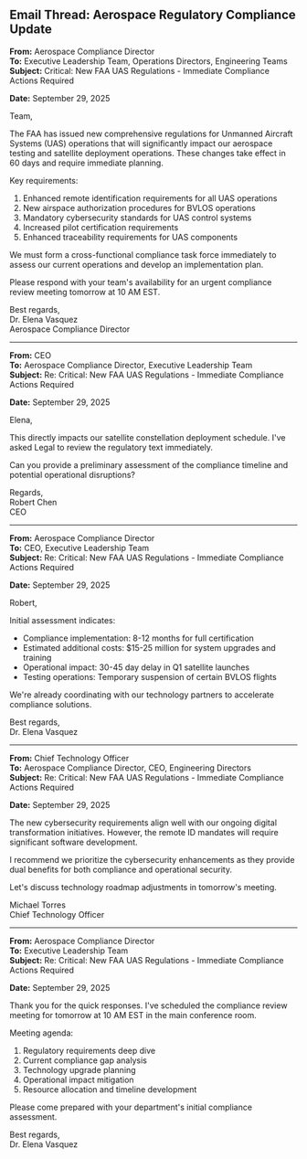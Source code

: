 ## Email Thread: Aerospace Regulatory Compliance Update

**From:** Aerospace Compliance Director  
**To:** Executive Leadership Team, Operations Directors, Engineering Teams  
**Subject:** Critical: New FAA UAS Regulations - Immediate Compliance Actions Required  

**Date:** September 29, 2025  

Team,  

The FAA has issued new comprehensive regulations for Unmanned Aircraft Systems (UAS) operations that will significantly impact our aerospace testing and satellite deployment operations. These changes take effect in 60 days and require immediate planning.  

Key requirements:  
1. Enhanced remote identification requirements for all UAS operations  
2. New airspace authorization procedures for BVLOS operations  
3. Mandatory cybersecurity standards for UAS control systems  
4. Increased pilot certification requirements  
5. Enhanced traceability requirements for UAS components  

We must form a cross-functional compliance task force immediately to assess our current operations and develop an implementation plan.  

Please respond with your team's availability for an urgent compliance review meeting tomorrow at 10 AM EST.  

Best regards,  
Dr. Elena Vasquez  
Aerospace Compliance Director  

---  

**From:** CEO  
**To:** Aerospace Compliance Director, Executive Leadership Team  
**Subject:** Re: Critical: New FAA UAS Regulations - Immediate Compliance Actions Required  

**Date:** September 29, 2025  

Elena,  

This directly impacts our satellite constellation deployment schedule. I've asked Legal to review the regulatory text immediately.  

Can you provide a preliminary assessment of the compliance timeline and potential operational disruptions?  

Regards,  
Robert Chen  
CEO  

---  

**From:** Aerospace Compliance Director  
**To:** CEO, Executive Leadership Team  
**Subject:** Re: Critical: New FAA UAS Regulations - Immediate Compliance Actions Required  

**Date:** September 29, 2025  

Robert,  

Initial assessment indicates:  
- Compliance implementation: 8-12 months for full certification  
- Estimated additional costs: $15-25 million for system upgrades and training  
- Operational impact: 30-45 day delay in Q1 satellite launches  
- Testing operations: Temporary suspension of certain BVLOS flights  

We're already coordinating with our technology partners to accelerate compliance solutions.  

Best regards,  
Dr. Elena Vasquez  

---  

**From:** Chief Technology Officer  
**To:** Aerospace Compliance Director, CEO, Engineering Directors  
**Subject:** Re: Critical: New FAA UAS Regulations - Immediate Compliance Actions Required  

**Date:** September 29, 2025  

The new cybersecurity requirements align well with our ongoing digital transformation initiatives. However, the remote ID mandates will require significant software development.  

I recommend we prioritize the cybersecurity enhancements as they provide dual benefits for both compliance and operational security.  

Let's discuss technology roadmap adjustments in tomorrow's meeting.  

Michael Torres  
Chief Technology Officer  

---  

**From:** Aerospace Compliance Director  
**To:** Executive Leadership Team  
**Subject:** Re: Critical: New FAA UAS Regulations - Immediate Compliance Actions Required  

**Date:** September 29, 2025  

Thank you for the quick responses. I've scheduled the compliance review meeting for tomorrow at 10 AM EST in the main conference room.  

Meeting agenda:  
1. Regulatory requirements deep dive  
2. Current compliance gap analysis  
3. Technology upgrade planning  
4. Operational impact mitigation  
5. Resource allocation and timeline development  

Please come prepared with your department's initial compliance assessment.  

Best regards,  
Dr. Elena Vasquez